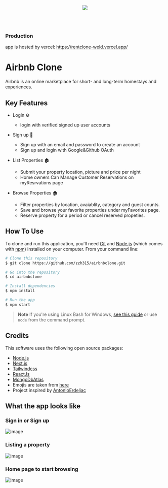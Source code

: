 <p align="center">
  <img src="https://github-production-user-asset-6210df.s3.amazonaws.com/65444002/252250545-4a0cb9f8-eeac-41ba-8629-1060a9a89281.png" />
</p>

<br/>
<br/>

### Production
app is hosted by vercel: https://rentclone-weld.vercel.app/


# Airbnb Clone
Airbnb is an online marketplace for short- and long-term homestays and experiences.

 
## Key Features
- Login ⚙️
  - login with verified signed up user accounts
  
- Sign up 👋
  - Sign up with an email and password to create an account
  - Sign up and login with Google&Github OAuth
  
- List Properties 🏚️
  - Submit your property location, picture and price per night
  - Home owners Can Manage Customer Reservations on myResrvations page

- Browse Properties 🏚️
  - Filter properties by location, avaiablity, category and guest counts.
  - Save and browse your favorite properties under myFavorites page.
  - Reserve property for a period or cancel reserved propeties.


  

## How To Use
To clone and run this application, you'll need [Git](https://git-scm.com) and [Node.js](https://nodejs.org/en/download/) (which comes with [npm](http://npmjs.com)) installed on your computer. From your command line:

```bash
# Clone this repository
$ git clone https://github.com/zzh315/airbnbclone.git

# Go into the repository
$ cd airbnbclone

# Install dependencies
$ npm install

# Run the app
$ npm start
```
> **Note**
> If you're using Linux Bash for Windows, [see this guide](https://www.howtogeek.com/261575/how-to-run-graphical-linux-desktop-applications-from-windows-10s-bash-shell/) or use `node` from the command prompt.






## Credits
This software uses the following open source packages:

- [Node.js](https://nodejs.org/)
- [Next.js](https://nextjs.org/)
- [Tailwindcss](https://tailwindcss.com/)
- [ReactJs](https://reactjs.org/)
- [MongoDbAtlas](https://www.mongodb.com/cloud/atlas)
- Emojis are taken from [here](https://emojiguide.com/)
- Project inspired by [AntonioErdeljac](https://github.com/AntonioErdeljac)



## What the app looks like
### Sign in or Sign up
![image](https://github.com/zzh315/airbnbclone/assets/65444002/0d89850f-bf24-4673-942b-c713bc635161)
### Listing a property
![image](https://github.com/zzh315/airbnbclone/assets/65444002/91bfe13d-50db-4b14-bee1-2a577b8dca97)

### Home page to start browsing
![image](https://github.com/zzh315/airbnbclone/assets/65444002/4a0cb9f8-eeac-41ba-8629-1060a9a89281)
